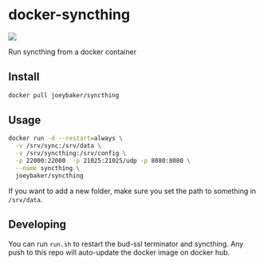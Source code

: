 # docker-syncthing

[![](http://dockeri.co/image/abhas/syncthing-armhf)](https://registry.hub.docker.com/u/abhas/syncthing-armhf/)

Run syncthing from a docker container

## Install
```sh
docker pull joeybaker/syncthing
```

## Usage

```sh
docker run -d --restart=always \
  -v /srv/sync:/srv/data \
  -v /srv/syncthing:/srv/config \
  -p 22000:22000  -p 21025:21025/udp -p 8080:8080 \
  --name syncthing \
  joeybaker/syncthing
```

If you want to add a new folder, make sure you set the path to something in `/srv/data`.

## Developing
You can run `run.sh` to restart the bud-ssl terminator and syncthing. Any push to this repo will auto-update the docker image on docker hub.
